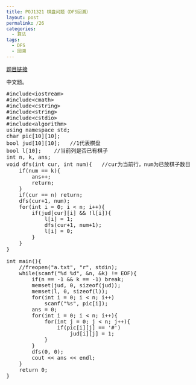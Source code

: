 ```yaml
---
title: POJ1321 棋盘问题（DFS回溯）
layout: post
permalink: /26
categories:
  - 算法
tags:
  - DFS
  - 回溯
---
```

<a href="http://poj.org/problem?id=1321" target="_blank">题目链接</a>

中文题。

<pre class="brush: cpp; title: ; notranslate" title="">#include&lt;iostream&gt;
#include&lt;cmath&gt;
#include&lt;cstring&gt;
#include&lt;string&gt;
#include&lt;cstdio&gt;
#include&lt;algorithm&gt;
using namespace std;
char pic[10][10];
bool jud[10][10];   //1代表棋盘
bool l[10];    //当前列是否已有棋子
int n, k, ans;
void dfs(int cur, int num){   //cur为当前行，num为已放棋子数目
    if(num == k){
        ans++;
        return;
    }
    if(cur == n) return;
    dfs(cur+1, num);
    for(int i = 0; i &lt; n; i++){
        if(jud[cur][i] && !l[i]){
            l[i] = 1;
            dfs(cur+1, num+1);
            l[i] = 0;
        }
    }
}

int main(){
    //freopen("a.txt", "r", stdin);
    while(scanf("%d %d", &n, &k) != EOF){
        if(n == -1 && k == -1) break;
        memset(jud, 0, sizeof(jud));
        memset(l, 0, sizeof(l));
        for(int i = 0; i &lt; n; i++)
            scanf("%s", pic[i]);
        ans = 0;
        for(int i = 0; i &lt; n; i++){
            for(int j = 0; j &lt; n; j++){
                if(pic[i][j] == '#')
                    jud[i][j] = 1;
            }
        }
        dfs(0, 0);
        cout &lt;&lt; ans &lt;&lt; endl;
    }
    return 0;
}
</pre>